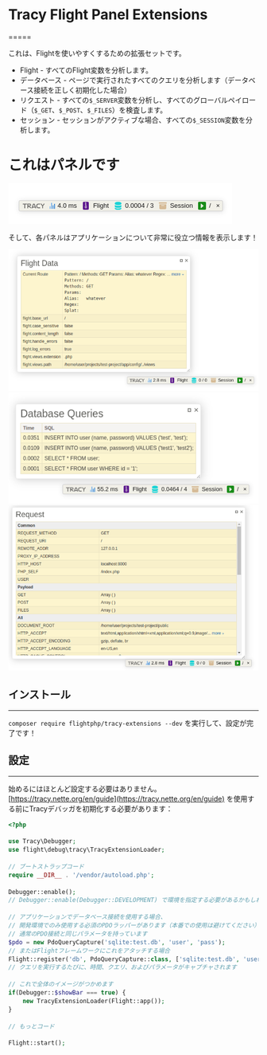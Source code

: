 # Tracy Flight Panel Extensions
=====

これは、Flightを使いやすくするための拡張セットです。

- Flight - すべてのFlight変数を分析します。
- データベース - ページで実行されたすべてのクエリを分析します（データベース接続を正しく初期化した場合）
- リクエスト - すべての`$_SERVER`変数を分析し、すべてのグローバルペイロード（`$_GET`、`$_POST`、`$_FILES`）を検査します。
- セッション - セッションがアクティブな場合、すべての`$_SESSION`変数を分析します。

# これはパネルです

![Flight Bar（フライトバー）](https://raw.githubusercontent.com/flightphp/tracy-extensions/master/flight-tracy-bar.png)

そして、各パネルはアプリケーションについて非常に役立つ情報を表示します！

![Flight Data（フライトデータ）](https://raw.githubusercontent.com/flightphp/tracy-extensions/master/flight-var-data.png)
![Flight Database（フライトデータベース）](https://raw.githubusercontent.com/flightphp/tracy-extensions/master/flight-db.png)
![Flight Request（フライトリクエスト）](https://raw.githubusercontent.com/flightphp/tracy-extensions/master/flight-request.png)

## インストール
-------
`composer require flightphp/tracy-extensions --dev` を実行して、設定が完了です！

## 設定
-------
始めるにはほとんど設定する必要はありません。[https://tracy.nette.org/en/guide](https://tracy.nette.org/en/guide) を使用する前にTracyデバッガを初期化する必要があります：

```php
<?php

use Tracy\Debugger;
use flight\debug\tracy\TracyExtensionLoader;

// ブートストラップコード
require __DIR__ . '/vendor/autoload.php';

Debugger::enable();
// Debugger::enable(Debugger::DEVELOPMENT) で環境を指定する必要があるかもしれません

// アプリケーションでデータベース接続を使用する場合、
// 開発環境でのみ使用する必須のPDOラッパーがあります（本番での使用は避けてください）
// 通常のPDO接続と同じパラメータを持っています
$pdo = new PdoQueryCapture('sqlite:test.db', 'user', 'pass');
// またはFlightフレームワークにこれをアタッチする場合
Flight::register('db', PdoQueryCapture::class, ['sqlite:test.db', 'user', 'pass']);
// クエリを実行するたびに、時間、クエリ、およびパラメータがキャプチャされます

// これで全体のイメージがつかめます
if(Debugger::$showBar === true) {
	new TracyExtensionLoader(Flight::app());
}

// もっとコード

Flight::start();
```